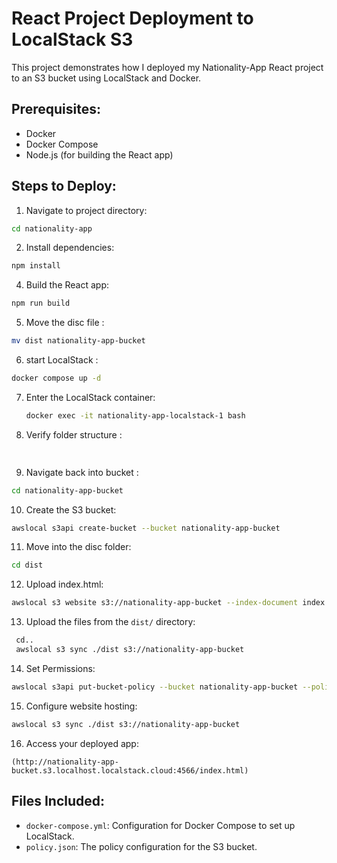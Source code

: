 # React Project Deployment to LocalStack S3

This project demonstrates how I deployed my Nationality-App React project to an S3 bucket using LocalStack and Docker.


## Prerequisites:
- Docker
- Docker Compose
- Node.js (for building the React app)

## Steps to Deploy:

1. Navigate to project directory:
  ```bash
 cd nationality-app   
```

2. Install dependencies:
  ```bash
 npm install   
```

4. Build the React app:
  ```bash
 npm run build   
```

5. Move the disc file :
  ```bash
 mv dist nationality-app-bucket
   ```

6. start LocalStack :
  ```bash
 docker compose up -d
   ```

7. Enter the LocalStack container:
   ```bash
   docker exec -it nationality-app-localstack-1 bash
   ```


8. Verify folder structure :
  ```bash
    
```
9. Navigate back into bucket :
  ```bash
 cd nationality-app-bucket
 ```


10. Create the S3 bucket:
   ```bash
   awslocal s3api create-bucket --bucket nationality-app-bucket
 ```

11. Move into the disc folder:
   ```bash
   cd dist
 ```
12. Upload index.html:
   ```bash
   awslocal s3 website s3://nationality-app-bucket --index-document index.html
 ```

13. Upload the files from the `dist/` directory:
   ```bash
    cd..
    awslocal s3 sync ./dist s3://nationality-app-bucket
 ```

14. Set Permissions:
   ```bash
   awslocal s3api put-bucket-policy --bucket nationality-app-bucket --policy file://policy.json
 ```
15. Configure website hosting:
   ```bash
   awslocal s3 sync ./dist s3://nationality-app-bucket
 ```


16. Access your deployed app:
   ```
(http://nationality-app-bucket.s3.localhost.localstack.cloud:4566/index.html)
 ```

## Files Included:
- `docker-compose.yml`: Configuration for Docker Compose to set up LocalStack.
- `policy.json`: The policy configuration for the S3 bucket.
